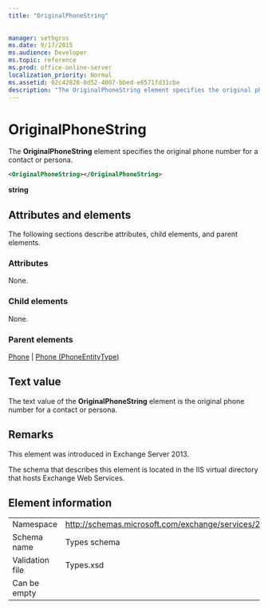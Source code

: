 ```yaml
---
title: "OriginalPhoneString"
 
 
manager: sethgros
ms.date: 9/17/2015
ms.audience: Developer
ms.topic: reference
ms.prod: office-online-server
localization_priority: Normal
ms.assetid: 02c42828-0d52-4007-bbed-e6571fd31cbe
description: "The OriginalPhoneString element specifies the original phone number for a contact or persona."
---
```


# OriginalPhoneString

The **OriginalPhoneString** element specifies the original phone number for a contact or persona. 
  
```XML
<OriginalPhoneString></OriginalPhoneString>
```

 **string**
## Attributes and elements

The following sections describe attributes, child elements, and parent elements.
  
### Attributes

None.
  
### Child elements

None.
  
### Parent elements

[Phone](phone.md) | [Phone (PhoneEntityType)](phone-phoneentitytype.md)
  
## Text value

The text value of the **OriginalPhoneString** element is the original phone number for a contact or persona. 
  
## Remarks

This element was introduced in Exchange Server 2013.
  
The schema that describes this element is located in the IIS virtual directory that hosts Exchange Web Services.
  
## Element information

|||
|:-----|:-----|
|Namespace  <br/> |http://schemas.microsoft.com/exchange/services/2006/types  <br/> |
|Schema name  <br/> |Types schema  <br/> |
|Validation file  <br/> |Types.xsd  <br/> |
|Can be empty  <br/> ||
   

